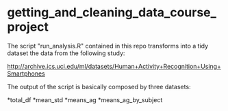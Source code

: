 # getting_and_cleaning_data_course_project

The script "run_analysis.R" contained in this repo transforms into a tidy
dataset the data from the following study:

http://archive.ics.uci.edu/ml/datasets/Human+Activity+Recognition+Using+Smartphones

The output of the script is basically composed by three datasets:

*total_df
*mean_std
*means_ag
*means_ag_by_subject

